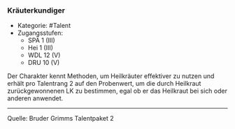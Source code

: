 ### Kräuterkundiger

- Kategorie: #Talent
- Zugangsstufen:
  - SPÄ 1 (III)
  - Hei 1 (III)
  - WDL 12 (V)
  - DRU 10 (V)

Der Charakter kennt Methoden, um Heilkräuter effektiver zu nutzen und erhält pro Talentrang 2 auf den Probenwert, um die durch Heilkraut zurückgewonnenen LK zu bestimmen, egal ob er das Heilkraut bei sich oder anderen anwendet.

---

Quelle: Bruder Grimms Talentpaket 2
